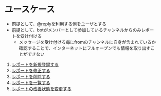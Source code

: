 # ユースケース

- 前提として、@replyを利用する側をユーザとする
- 前提として、botがメンバーとして参加しているチャンネルからのみレポートを受け付ける
	- メッセージを受け付ける毎にfromのチャンネルに自身が含まれているか確認することで、インターネットにフルオープンでも情報を取り出すことができない

1. [レポートを新規登録する](post-report-new.md)
1. [レポートを修正する](post-report-modify.md)
1. [レポートを削除する](delete-report.md)
1. [レポートを一覧する](list-report.md)
1. [レポートの改善状態を変更する](post-report-change-status.md)
